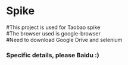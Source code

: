 # Spike
#This project is used for Taobao spike<br>
#The browser used is google-browser<br>
#Need to download Google Drive and selenium<br>
<h3>Specific details, please Baidu&nbsp:)<h3>
